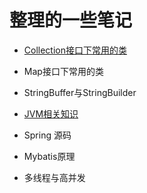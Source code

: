 # 整理的一些笔记

- [Collection接口下常用的类](Collection.md)

- Map接口下常用的类

- StringBuffer与StringBuilder
- [JVM相关知识]([jvm/JVM知识点.md)

- Spring 源码 
- Mybatis原理

- 多线程与高并发
